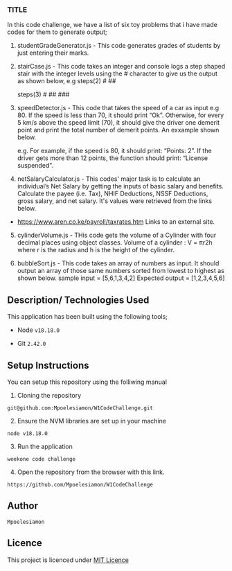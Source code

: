 ### TITLE
In this code challenge, we have a list of six toy problems that i have made codes for them to generate output;

1. studentGradeGenerator.js - This code generates grades of students by just entering their marks.

2. stairCase.js - This code takes an integer and console logs a step shaped stair with the integer levels using the # character 
to give us the output as shown below,
e.g steps(2)  #
              ##

    steps(3)  #
              ##
              ###

3. speedDetector.js - This code that takes the speed of a car as input e.g 80. If the speed is less than 70, it should print “Ok”. Otherwise, for every 5 km/s above the speed limit (70), it should give the driver one demerit point and print the total number of demerit points. An exxample shown below.

   e.g. For example, if the speed is 80, it should print: “Points: 2”. If the driver gets more than 12 points, the function should print: “License suspended”.

4. netSalaryCalculator.js - This codes' major task is to calculate an individual’s Net Salary by getting the inputs of basic salary and benefits. Calculate the payee (i.e. Tax), NHIF Deductions, NSSF Deductions, gross salary, and net salary. It's values were retrieved from the links below.

- https://www.aren.co.ke/payroll/taxrates.htm Links to an external site.

5. cylinderVolume.js - THis code gets the volume of a Cylinder with four decimal places using object classes.
Volume of a cylinder : V = πr2h where r is the radius and h is the height of the cylinder.

6. bubbleSort.js - This code takes an array of numbers as input. It should output an array of those same numbers sorted from lowest to highest as shown below.
sample input = [5,6,1,3,4,2]
Expected output = [1,2,3,4,5,6]

## Description/ Technologies Used 
This application has been built using the following tools;

* Node `v18.18.0`

* Git `2.42.0`

## Setup Instructions
You can setup this repository using the folliwing manual

1. Cloning the repository
```{shell}
git@github.com:Mpoelesiamon/W1CodeChallenge.git
```
2. Ensure the NVM libraries are set up in your machine 
```{shell}
node v18.18.0
```
3. Run the application 
```{shell}
weekone code challenge
```
4. Open the repository from the browser with this link.
```
https://github.com/Mpoelesiamon/W1CodeChallenge
```
## Author

```
Mpoelesiamon
```
## Licence 

This project is licenced under [MIT Licence](LICENCE)